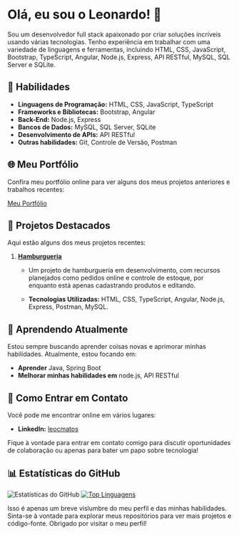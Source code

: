 # Olá, eu sou o Leonardo! 👋

Sou um desenvolvedor full stack apaixonado por criar soluções incríveis usando várias tecnologias. Tenho experiência em trabalhar com uma variedade de linguagens e ferramentas, incluindo HTML, CSS, JavaScript, Bootstrap, TypeScript, Angular, Node.js, Express, API RESTful, MySQL, SQL Server e SQLite.

## 💼 Habilidades

- **Linguagens de Programação:** HTML, CSS, JavaScript, TypeScript
- **Frameworks e Bibliotecas:** Bootstrap, Angular
- **Back-End:** Node.js, Express
- **Bancos de Dados:** MySQL, SQL Server, SQLite
- **Desenvolvimento de APIs:** API RESTful
- **Outras habilidades:** Git, Controle de Versão, Postman

## 🌐 Meu Portfólio

Confira meu portfólio online para ver alguns dos meus projetos anteriores e trabalhos recentes:

[Meu Portfólio](https://leocmatos.github.io/Portifolio/)


## 🚀 Projetos Destacados

Aqui estão alguns dos meus projetos recentes:

1. **[Hamburgueria](https://github.com/LeoCMatos/Hamburgueria)**

   - Um projeto de hamburgueria em desenvolvimento, com recursos planejados como pedidos online e controle de estoque, por enquanto está apenas cadastrando produtos e editando.

   - **Tecnologias Utilizadas:** HTML, CSS, TypeScript, Angular, Node.js, Express, Postman, MySQL.


## 🌱 Aprendendo Atualmente

Estou sempre buscando aprender coisas novas e aprimorar minhas habilidades. Atualmente, estou focando em:

- **Aprender** Java, Spring Boot
- **Melhorar minhas habilidades em** node.js, API RESTful

## 🔗 Como Entrar em Contato

Você pode me encontrar online em vários lugares:

- **LinkedIn:** [leocmatos](https://www.linkedin.com/in/leocmatos/)

Fique à vontade para entrar em contato comigo para discutir oportunidades de colaboração ou apenas para bater um papo sobre tecnologia!

## 📊 Estatísticas do GitHub

![Estatísticas do GitHub](https://github-readme-stats.vercel.app/api?username=LeoCMatos&show_icons=true&theme=dark)
[![Top Linguagens](https://github-readme-stats.vercel.app/api/top-langs/?username=LeoCMatos&layout=compact)](https://github.com/LeoCMatose/github-readme-stats)


Isso é apenas um breve vislumbre do meu perfil e das minhas habilidades. Sinta-se à vontade para explorar meus repositórios para ver mais projetos e código-fonte. Obrigado por visitar o meu perfil!
